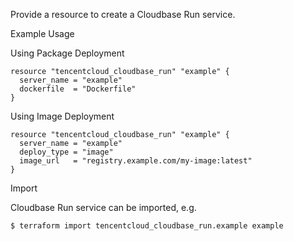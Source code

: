Provide a resource to create a Cloudbase Run service.

Example Usage

Using Package Deployment

```hcl
resource "tencentcloud_cloudbase_run" "example" {
  server_name = "example"
  dockerfile  = "Dockerfile"
}
```

Using Image Deployment

```hcl
resource "tencentcloud_cloudbase_run" "example" {
  server_name = "example"
  deploy_type = "image"
  image_url   = "registry.example.com/my-image:latest"
}
```

Import

Cloudbase Run service can be imported, e.g.

```sh
$ terraform import tencentcloud_cloudbase_run.example example
```